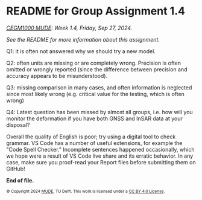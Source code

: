 # README for Group Assignment 1.4

*[CEGM1000 MUDE](http://mude.citg.tudelft.nl/): Week 1.4, Friday, Sep 27, 2024.*

_See the README for more information about this assignment._

Q1: it is often not answered why we should try a new model.

Q2: often units are missing or are completely wrong. Precision is often omitted or wrongly reported (since the difference between precision and accuracy appears to be misunderstood).

Q3: missing comparison in many cases, and often information is neglected since most likely wrong (e.g. critical value for the testing, which is often wrong)

Q4: Latest question has been missed by almost all groups, i.e. how will you monitor the deformation if you have both GNSS and InSAR data at your disposal?

Overall the quality of English is poor; try using a digital tool to check grammar. VS Code has a number of useful extensions, for example the "Code Spell Checker." Incomplete sentences happened occasionally, which we hope were a result of VS Code live share and its erratic behavior. In any case, make sure you proof-read your Report files before submitting them on GitHub!

**End of file.**

<span style="font-size: 75%">
&copy; Copyright 2024 <a rel="MUDE" href="http://mude.citg.tudelft.nl/">MUDE</a>, TU Delft. This work is licensed under a <a rel="license" href="http://creativecommons.org/licenses/by/4.0/">CC BY 4.0 License</a>.